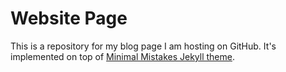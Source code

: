 # Website Page

This is a repository for my blog page I am hosting on GitHub. It's implemented on top of [Minimal Mistakes Jekyll theme](https://github.com/mmistakes/minimal-mistakes).